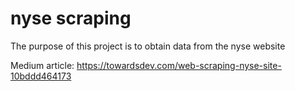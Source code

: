# nyse scraping

The purpose of this project is to obtain data from the nyse website

Medium article: https://towardsdev.com/web-scraping-nyse-site-10bddd464173
